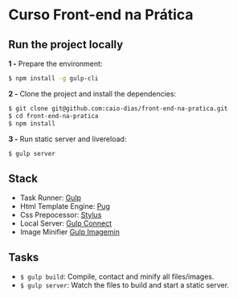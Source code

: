 # Curso Front-end na Prática

## Run the project locally

**1 -** Prepare the environment:

```sh
$ npm install -g gulp-cli
```

**2 -** Clone the project and install the dependencies:
```sh
$ git clone git@github.com:caio-dias/front-end-na-pratica.git
$ cd front-end-na-pratica
$ npm install
```

**3 -** Run static server and livereload:

```sh
$ gulp server
```

## Stack
- Task Runner: [Gulp](http://gulpjs.com/)
- Html Template Engine: [Pug](https://pugjs.org/api/getting-started.html)
- Css Prepocessor: [Stylus](http://stylus-lang.com/)
- Local Server: [Gulp Connect](https://github.com/avevlad/gulp-connect)
- Image Minifier [Gulp Imagemin](https://www.npmjs.com/package/gulp-imagemin)

## Tasks

- `$ gulp build`: Compile, contact and minify all files/images.
- `$ gulp server`: Watch the files to build and start a static server.